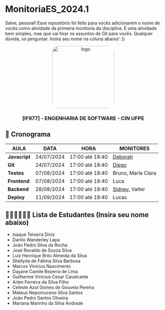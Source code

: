 # MonitoriaES_2024.1

Salve, pessoal! Esse repositório foi feito para vocês adicionarem o nome de vocês como atividade da primeira monitoria da disciplina. È uma atividade bem simples, mas que vai fixar os assuntos de Git para vocês. Qualquer dúvida, só perguntar. Insira seu nome na coluna abaixo! :)) 

<div align="center">

  <img src="https://user-images.githubusercontent.com/42525687/203692147-cb274f74-7e73-4869-b460-1dc967fb4786.png" alt="logo" width="200" height="auto" style="border-radius:20px;" />

  <h3>
    [IF977] - ENGENHARIA DE SOFTWARE - CIN UFPE
  </h3>

</div>

## :calendar: Cronograma

| AULA          | DATA       | HORA            | MONITORES                                                                          |
| ------------- | ---------- | --------------- | ---------------------------------------------------------------------------------- |
| **Javacript** | 24/07/2024 | 17:00 até 18:40 | [Deborah](https://github.com/debespindola)                                         |
| **Git**       | 24/07/2024 | 17:00 até 18:40 | [Diego](https://github.com/Diragonz)                                               |
| **Testes**    | 07/08/2024 | 17:00 até 18:40 | Bruno, Maria Clara                                                                 |
| **Frontend**  | 07/08/2024 | 17:00 até 18:40 | Luca                                                                               |
| **Backend**   | 28/08/2024 | 17:00 até 18:40 | [Sidney](https://github.com/silvercent011), Valter                                 |
| **Deploy**    | 11/09/2024 | 17:00 até 18:40 | Lucas                                                                              |

## 👨🏽‍💻👩🏻‍💻 Lista de Estudantes (Insira seu nome abaixo)
- Isaque Teixeira Diniz
- Danilo Wanderley Lapa
- João Pedro Silva da Rocha
- José Ronaldo de Souza Silva
- Luiz Henrique Brito Almeida da Silva
- Shellyda de Fátima Silva Barbosa
- Marcos Vinícius Nascimento
- Dayane Camile Bezerra de Lima
- Guilherme Vinicius Cesar Cavalcante
- Arlen Ferreira da Silva Filho
- Celeste Azul Gomes de Gouveia Pereira
- Mateus Nepomuceno Silva Santos
- João Pedro Santos Oliveira
- Mariana Marinho da Silva Andrade